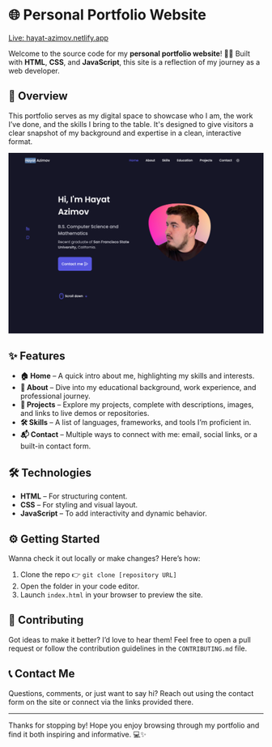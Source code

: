 # 🌐 Personal Portfolio Website

[Live: hayat-azimov.netlify.app](https://hayat-azimov.netlify.app)

Welcome to the source code for my **personal portfolio website**! 🧑‍💻 Built with **HTML**, **CSS**, and **JavaScript**, this site is a reflection of my journey as a web developer.

## 📝 Overview

This portfolio serves as my digital space to showcase who I am, the work I’ve done, and the skills I bring to the table. It's designed to give visitors a clear snapshot of my background and expertise in a clean, interactive format. 

![alt text](resources/img/website1.png)

## ✨ Features

- **🏠 Home** – A quick intro about me, highlighting my skills and interests.
- **👤 About** – Dive into my educational background, work experience, and professional journey.
- **💼 Projects** – Explore my projects, complete with descriptions, images, and links to live demos or repositories.
- **🛠️ Skills** – A list of languages, frameworks, and tools I’m proficient in.
- **📬 Contact** – Multiple ways to connect with me: email, social links, or a built-in contact form.

## 🛠 Technologies

- **HTML** – For structuring content.
- **CSS** – For styling and visual layout.
- **JavaScript** – To add interactivity and dynamic behavior.

## ⚙️ Getting Started

Wanna check it out locally or make changes? Here’s how:

1. Clone the repo 👉 `git clone [repository URL]`
2. Open the folder in your code editor.
3. Launch `index.html` in your browser to preview the site.

## 🤝 Contributing

Got ideas to make it better? I’d love to hear them! Feel free to open a pull request or follow the contribution guidelines in the `CONTRIBUTING.md` file.

## 📞 Contact Me

Questions, comments, or just want to say hi? Reach out using the contact form on the site or connect via the links provided there.

---

Thanks for stopping by! Hope you enjoy browsing through my portfolio and find it both inspiring and informative. 💻✨